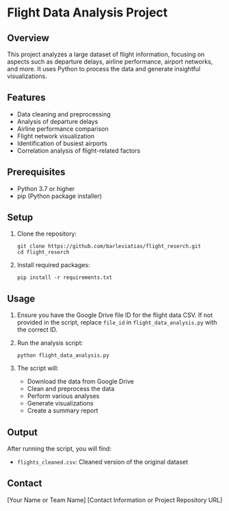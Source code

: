 # Flight Data Analysis Project

## Overview

This project analyzes a large dataset of flight information, focusing on aspects such as departure delays, airline performance, airport networks, and more. It uses Python to process the data and generate insightful visualizations.

## Features

- Data cleaning and preprocessing
- Analysis of departure delays
- Airline performance comparison
- Flight network visualization
- Identification of busiest airports
- Correlation analysis of flight-related factors

## Prerequisites

- Python 3.7 or higher
- pip (Python package installer)

## Setup

1. Clone the repository:
   ```
   git clone https://github.com/barleviatias/flight_reserch.git
   cd flight_reserch
   ```

3. Install required packages:
   ```
   pip install -r requirements.txt
   ```

## Usage

1. Ensure you have the Google Drive file ID for the flight data CSV. If not provided in the script, replace `file_id` in `flight_data_analysis.py` with the correct ID.

2. Run the analysis script:
   ```
   python flight_data_analysis.py
   ```

3. The script will:
   - Download the data from Google Drive
   - Clean and preprocess the data
   - Perform various analyses
   - Generate visualizations
   - Create a summary report

## Output

After running the script, you will find:

- `flights_cleaned.csv`: Cleaned version of the original dataset

## Contact

[Your Name or Team Name]
[Contact Information or Project Repository URL]
